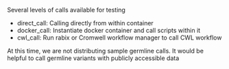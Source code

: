 Several levels of calls available for testing

- direct\_call: Calling directly from within container
- docker\_call: Instantiate docker container and call scripts within it
- cwl\_call: Run rabix or Cromwell workflow manager to call CWL workflow

At this time, we are not distributing sample germline calls.  It would be helpful
to call germline variants with publicly accessible data
